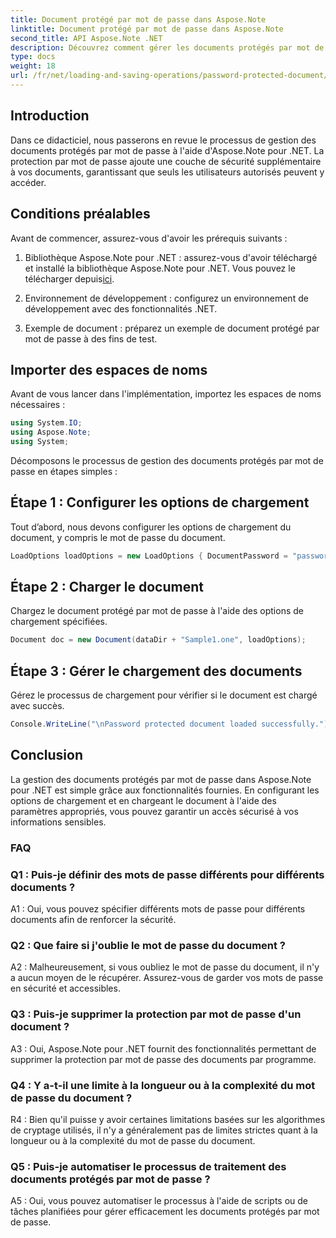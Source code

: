 ```yaml
---
title: Document protégé par mot de passe dans Aspose.Note
linktitle: Document protégé par mot de passe dans Aspose.Note
second_title: API Aspose.Note .NET
description: Découvrez comment gérer les documents protégés par mot de passe à l'aide d'Aspose.Note pour .NET. Sécurisez facilement vos informations sensibles.
type: docs
weight: 18
url: /fr/net/loading-and-saving-operations/password-protected-document/
---
```

## Introduction

Dans ce didacticiel, nous passerons en revue le processus de gestion des documents protégés par mot de passe à l'aide d'Aspose.Note pour .NET. La protection par mot de passe ajoute une couche de sécurité supplémentaire à vos documents, garantissant que seuls les utilisateurs autorisés peuvent y accéder.

## Conditions préalables

Avant de commencer, assurez-vous d'avoir les prérequis suivants :

1.  Bibliothèque Aspose.Note pour .NET : assurez-vous d'avoir téléchargé et installé la bibliothèque Aspose.Note pour .NET. Vous pouvez le télécharger depuis[ici](https://releases.aspose.com/note/net/).

2. Environnement de développement : configurez un environnement de développement avec des fonctionnalités .NET.

3. Exemple de document : préparez un exemple de document protégé par mot de passe à des fins de test.

## Importer des espaces de noms

Avant de vous lancer dans l'implémentation, importez les espaces de noms nécessaires :

```csharp
using System.IO;
using Aspose.Note;
using System;
```

Décomposons le processus de gestion des documents protégés par mot de passe en étapes simples :

## Étape 1 : Configurer les options de chargement

Tout d’abord, nous devons configurer les options de chargement du document, y compris le mot de passe du document.

```csharp
LoadOptions loadOptions = new LoadOptions { DocumentPassword = "password" };
```

## Étape 2 : Charger le document

Chargez le document protégé par mot de passe à l'aide des options de chargement spécifiées.

```csharp
Document doc = new Document(dataDir + "Sample1.one", loadOptions);
```

## Étape 3 : Gérer le chargement des documents

Gérez le processus de chargement pour vérifier si le document est chargé avec succès.

```csharp
Console.WriteLine("\nPassword protected document loaded successfully.");
```

## Conclusion

La gestion des documents protégés par mot de passe dans Aspose.Note pour .NET est simple grâce aux fonctionnalités fournies. En configurant les options de chargement et en chargeant le document à l'aide des paramètres appropriés, vous pouvez garantir un accès sécurisé à vos informations sensibles.

### FAQ

### Q1 : Puis-je définir des mots de passe différents pour différents documents ?

A1 : Oui, vous pouvez spécifier différents mots de passe pour différents documents afin de renforcer la sécurité.

### Q2 : Que faire si j'oublie le mot de passe du document ?

A2 : Malheureusement, si vous oubliez le mot de passe du document, il n'y a aucun moyen de le récupérer. Assurez-vous de garder vos mots de passe en sécurité et accessibles.

### Q3 : Puis-je supprimer la protection par mot de passe d'un document ?

A3 : Oui, Aspose.Note pour .NET fournit des fonctionnalités permettant de supprimer la protection par mot de passe des documents par programme.

### Q4 : Y a-t-il une limite à la longueur ou à la complexité du mot de passe du document ?

R4 : Bien qu'il puisse y avoir certaines limitations basées sur les algorithmes de cryptage utilisés, il n'y a généralement pas de limites strictes quant à la longueur ou à la complexité du mot de passe du document.

### Q5 : Puis-je automatiser le processus de traitement des documents protégés par mot de passe ?

A5 : Oui, vous pouvez automatiser le processus à l'aide de scripts ou de tâches planifiées pour gérer efficacement les documents protégés par mot de passe.